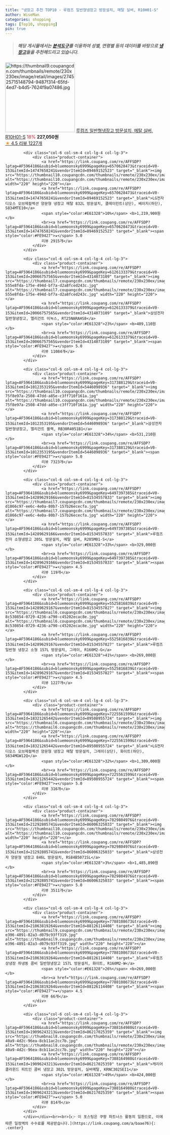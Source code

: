 ```yaml
---
title: "냉장고 추천 TOP10 - 루컴즈 일반형냉장고 방문설치, 메탈 실버, R10H01-S"
author: WiseMan
categories: shopping
tags: [Top10, shopping]
pin: true
---
```


> ##### 해당 게시물에서는 [**분석도구**](https://itemscout.io/)를 이용하여 **성별**, **연령별** 등의 데이터를 바탕으로 [**냉장고**](https://link.coupang.com/a/baae76)들을 추천해드리고 있습니다.
<div class="container"><div class="row">
            <div class="col-6 col-sm-4 col-lg-4 col-lg-3">
                <div class="product-container">
                    <a href="https://link.coupang.com/re/AFFSDP?lptag=AF5964186&subid=bluemoonsky6999&pageKey=5525816839&traceid=V0-153&itemId=8656567811&vendorItemId=75943756593" target="_blank"><img src="https://thumbnail9.coupangcdn.com/thumbnails/remote/230x230ex/image/retail/images/274525715148794-9487f314-65fd-4ed7-b4d5-7624f9a07486.jpg" alt="https://thumbnail9.coupangcdn.com/thumbnails/remote/230x230ex/image/retail/images/274525715148794-9487f314-65fd-4ed7-b4d5-7624f9a07486.jpg" width="220" height="220"></a>
                    <a href="https://link.coupang.com/re/AFFSDP?lptag=AF5964186&subid=bluemoonsky6999&pageKey=5525816839&traceid=V0-153&itemId=8656567811&vendorItemId=75943756593" target="_blank">루컴즈 일반형냉장고 방문설치, 메탈 실버, R10H01-S</a>
                    <span style="color:#E61328">18%</span> <b>227,050원</b>
                    <br><a href="https://link.coupang.com/re/AFFSDP?lptag=AF5964186&subid=bluemoonsky6999&pageKey=5525816839&traceid=V0-153&itemId=8656567811&vendorItemId=75943756593" target="_blank"><span style="color:#FE9427">★</span> 4.5
                    리뷰 1227개</a>
                </div>
            </div>
            
            <div class="col-6 col-sm-4 col-lg-4 col-lg-3">
                <div class="product-container">
                    <a href="https://link.coupang.com/re/AFFSDP?lptag=AF5964186&subid=bluemoonsky6999&pageKey=6570628473&traceid=V0-153&itemId=14747658241&vendorItemId=89469152523" target="_blank"><img src="https://thumbnail10.coupangcdn.com/thumbnails/remote/230x230ex/image/vendor_inventory/fd21/2b0fee169d5f6fa548f99f8e2e27cbdd769c2352f55cf1c85f9e69cda4c6.png" alt="https://thumbnail10.coupangcdn.com/thumbnails/remote/230x230ex/image/vendor_inventory/fd21/2b0fee169d5f6fa548f99f8e2e27cbdd769c2352f55cf1c85f9e69cda4c6.png" width="220" height="220"></a>
                    <a href="https://link.coupang.com/re/AFFSDP?lptag=AF5964186&subid=bluemoonsky6999&pageKey=6570628473&traceid=V0-153&itemId=14747658241&vendorItemId=89469152523" target="_blank">LG전자 디오스 오브제컬렉션 양문형 냉장고 메탈 832L 방문설치, 클레이민트(상단), 베이지(하단), S834MTE10</a>
                    <span style="color:#E61328">10%</span> <b>1,219,900원</b>
                    <br><a href="https://link.coupang.com/re/AFFSDP?lptag=AF5964186&subid=bluemoonsky6999&pageKey=6570628473&traceid=V0-153&itemId=14747658241&vendorItemId=89469152523" target="_blank"><span style="color:#FE9427">★</span> 5.0
                    리뷰 2915개</a>
                </div>
            </div>
            
            <div class="col-6 col-sm-4 col-lg-4 col-lg-3">
                <div class="product-container">
                    <a href="https://link.coupang.com/re/AFFSDP?lptag=AF5964186&subid=bluemoonsky6999&pageKey=6126133379&traceid=V0-153&itemId=20066757565&vendorItemId=4314073109" target="_blank"><img src="https://thumbnail7.coupangcdn.com/thumbnails/remote/230x230ex/image/retail/images/2977146600423342-555e8fda-175e-494d-bf7a-d2a8fced243c.jpg" alt="https://thumbnail7.coupangcdn.com/thumbnails/remote/230x230ex/image/retail/images/2977146600423342-555e8fda-175e-494d-bf7a-d2a8fced243c.jpg" width="220" height="220"></a>
                    <a href="https://link.coupang.com/re/AFFSDP?lptag=AF5964186&subid=bluemoonsky6999&pageKey=6126133379&traceid=V0-153&itemId=20066757565&vendorItemId=4314073109" target="_blank">삼성전자 일반형냉장고, 엘리건트 이녹스, RT25NARAHS8</a>
                    <span style="color:#E61328">23%</span> <b>409,110원</b>
                    <br><a href="https://link.coupang.com/re/AFFSDP?lptag=AF5964186&subid=bluemoonsky6999&pageKey=6126133379&traceid=V0-153&itemId=20066757565&vendorItemId=4314073109" target="_blank"><span style="color:#FE9427">★</span> 5.0
                    리뷰 11084개</a>
                </div>
            </div>
            
            <div class="col-6 col-sm-4 col-lg-4 col-lg-3">
                <div class="product-container">
                    <a href="https://link.coupang.com/re/AFFSDP?lptag=AF5964186&subid=bluemoonsky6999&pageKey=317388129&traceid=V0-153&itemId=1012353195&vendorItemId=5446098936" target="_blank"><img src="https://thumbnail10.coupangcdn.com/thumbnails/remote/230x230ex/image/retail/images/6105994685296307-75f8e97a-2508-47dd-a85e-c3ff710f161a.jpg" alt="https://thumbnail10.coupangcdn.com/thumbnails/remote/230x230ex/image/retail/images/6105994685296307-75f8e97a-2508-47dd-a85e-c3ff710f161a.jpg" width="220" height="220"></a>
                    <a href="https://link.coupang.com/re/AFFSDP?lptag=AF5964186&subid=bluemoonsky6999&pageKey=317388129&traceid=V0-153&itemId=1012353195&vendorItemId=5446098936" target="_blank">삼성전자 일반형냉장고, 엘리건트 블랙, RB30R4051B1</a>
                    <span style="color:#E61328">34%</span> <b>531,210원</b>
                    <br><a href="https://link.coupang.com/re/AFFSDP?lptag=AF5964186&subid=bluemoonsky6999&pageKey=317388129&traceid=V0-153&itemId=1012353195&vendorItemId=5446098936" target="_blank"><span style="color:#FE9427">★</span> 5.0
                    리뷰 7323개</a>
                </div>
            </div>
            
            <div class="col-6 col-sm-4 col-lg-4 col-lg-3">
                <div class="product-container">
                    <a href="https://link.coupang.com/re/AFFSDP?lptag=AF5964186&subid=bluemoonsky6999&pageKey=6497397385&traceid=V0-153&itemId=14289629166&vendorItemId=81534557833" target="_blank"><img src="https://thumbnail7.coupangcdn.com/thumbnails/remote/230x230ex/image/retail/images/1115935695753976-d1866c97-ee6c-4e0a-80b7-157b26ececfa.jpg" alt="https://thumbnail7.coupangcdn.com/thumbnails/remote/230x230ex/image/retail/images/1115935695753976-d1866c97-ee6c-4e0a-80b7-157b26ececfa.jpg" width="220" height="220"></a>
                    <a href="https://link.coupang.com/re/AFFSDP?lptag=AF5964186&subid=bluemoonsky6999&pageKey=6497397385&traceid=V0-153&itemId=14289629166&vendorItemId=81534557833" target="_blank">루컴즈 전자 소형냉장고 205L 방문설치, 메탈 실버, R205M01-S</a>
                    <span style="color:#E61328">33%</span> <b>329,000원</b>
                    <br><a href="https://link.coupang.com/re/AFFSDP?lptag=AF5964186&subid=bluemoonsky6999&pageKey=6497397385&traceid=V0-153&itemId=14289629166&vendorItemId=81534557833" target="_blank"><span style="color:#FE9427">★</span> 4.5
                    리뷰 119개</a>
                </div>
            </div>
            
            <div class="col-6 col-sm-4 col-lg-4 col-lg-3">
                <div class="product-container">
                    <a href="https://link.coupang.com/re/AFFSDP?lptag=AF5964186&subid=bluemoonsky6999&pageKey=5525816839&traceid=V0-153&itemId=14289629167&vendorItemId=81534557827" target="_blank"><img src="https://thumbnail6.coupangcdn.com/thumbnails/remote/230x230ex/image/retail/images/1116204808741145-8c530854-0729-4236-a790-c45202ecac8e.jpg" alt="https://thumbnail6.coupangcdn.com/thumbnails/remote/230x230ex/image/retail/images/1116204808741145-8c530854-0729-4236-a790-c45202ecac8e.jpg" width="220" height="220"></a>
                    <a href="https://link.coupang.com/re/AFFSDP?lptag=AF5964186&subid=bluemoonsky6999&pageKey=5525816839&traceid=V0-153&itemId=14289629167&vendorItemId=81534557827" target="_blank">루컴즈 일반형 냉장고 소형 157L 방문설치, 그레이, R160M2-G</a>
                    <span style="color:#E61328">41%</span> <b>269,000원</b>
                    <br><a href="https://link.coupang.com/re/AFFSDP?lptag=AF5964186&subid=bluemoonsky6999&pageKey=5525816839&traceid=V0-153&itemId=14289629167&vendorItemId=81534557827" target="_blank"><span style="color:#FE9427">★</span> 4.5
                    리뷰 1227개</a>
                </div>
            </div>
            
            <div class="col-6 col-sm-4 col-lg-4 col-lg-3">
                <div class="product-container">
                    <a href="https://link.coupang.com/re/AFFSDP?lptag=AF5964186&subid=bluemoonsky6999&pageKey=7225561599&traceid=V0-153&itemId=18321265442&vendorItemId=89508955724" target="_blank"><img src="https://thumbnail6.coupangcdn.com/thumbnails/remote/230x230ex/image/vendor_inventory/f871/f2d70b1fc9fbfde42448902694857b793fff9c02ca0335419b9b95e272ad.png" alt="https://thumbnail6.coupangcdn.com/thumbnails/remote/230x230ex/image/vendor_inventory/f871/f2d70b1fc9fbfde42448902694857b793fff9c02ca0335419b9b95e272ad.png" width="220" height="220"></a>
                    <a href="https://link.coupang.com/re/AFFSDP?lptag=AF5964186&subid=bluemoonsky6999&pageKey=7225561599&traceid=V0-153&itemId=18321265442&vendorItemId=89508955724" target="_blank">LG전자 디오스 오브제컬렉션 양문형 냉장고 메탈 방문설치, 그레이(상단), 화이트(하단), S634MGW12Q</a>
                    <span style="color:#E61328">32%</span> <b>1,309,000원</b>
                    <br><a href="https://link.coupang.com/re/AFFSDP?lptag=AF5964186&subid=bluemoonsky6999&pageKey=7225561599&traceid=V0-153&itemId=18321265442&vendorItemId=89508955724" target="_blank"><span style="color:#FE9427">★</span> 5.0
                    리뷰 316개</a>
                </div>
            </div>
            
            <div class="col-6 col-sm-4 col-lg-4 col-lg-3">
                <div class="product-container">
                    <a href="https://link.coupang.com/re/AFFSDP?lptag=AF5964186&subid=bluemoonsky6999&pageKey=7829804976&traceid=V0-153&itemId=21292805741&vendorItemId=86006325033" target="_blank"><img src="https://thumbnail10.coupangcdn.com/thumbnails/remote/230x230ex/image/vendor_inventory/2ddc/5f4258744bc59217ad70724f0337ebbec26817c7191bf8096d76b7ced1cd.jpg" alt="https://thumbnail10.coupangcdn.com/thumbnails/remote/230x230ex/image/vendor_inventory/2ddc/5f4258744bc59217ad70724f0337ebbec26817c7191bf8096d76b7ced1cd.jpg" width="220" height="220"></a>
                    <a href="https://link.coupang.com/re/AFFSDP?lptag=AF5964186&subid=bluemoonsky6999&pageKey=7829804976&traceid=V0-153&itemId=21292805741&vendorItemId=86006325033" target="_blank">삼성전자 양문형 냉장고 846L 방문설치, RS84B5071SL</a>
                    <span style="color:#E61328">3%</span> <b>1,485,890원</b>
                    <br><a href="https://link.coupang.com/re/AFFSDP?lptag=AF5964186&subid=bluemoonsky6999&pageKey=7829804976&traceid=V0-153&itemId=21292805741&vendorItemId=86006325033" target="_blank"><span style="color:#FE9427">★</span> 5.0
                    리뷰 3511개</a>
                </div>
            </div>
            
            <div class="col-6 col-sm-4 col-lg-4 col-lg-3">
                <div class="product-container">
                    <a href="https://link.coupang.com/re/AFFSDP?lptag=AF5964186&subid=bluemoonsky6999&pageKey=7788108673&traceid=V0-153&itemId=21063819264&vendorItemId=88126114408" target="_blank"><img src="https://thumbnail9.coupangcdn.com/thumbnails/remote/230x230ex/image/retail/images/2023/12/20/14/5/cab2923f-e396-4891-82a3-d079c93ff319.jpg" alt="https://thumbnail9.coupangcdn.com/thumbnails/remote/230x230ex/image/retail/images/2023/12/20/14/5/cab2923f-e396-4891-82a3-d079c93ff319.jpg" width="220" height="220"></a>
                    <a href="https://link.coupang.com/re/AFFSDP?lptag=AF5964186&subid=bluemoonsky6999&pageKey=7788108673&traceid=V0-153&itemId=21063819264&vendorItemId=88126114408" target="_blank">루컴즈 상냉장 하냉동 콤비 일반형냉장고 157L 방문설치, 화이트, R160M2-W</a>
                    <span style="color:#E61328">26%</span> <b>269,000원</b>
                    <br><a href="https://link.coupang.com/re/AFFSDP?lptag=AF5964186&subid=bluemoonsky6999&pageKey=7788108673&traceid=V0-153&itemId=21063819264&vendorItemId=88126114408" target="_blank"><span style="color:#FE9427">★</span> 4.5
                    리뷰 66개</a>
                </div>
            </div>
            
            <div class="col-6 col-sm-4 col-lg-4 col-lg-3">
                <div class="product-container">
                    <a href="https://link.coupang.com/re/AFFSDP?lptag=AF5964186&subid=bluemoonsky6999&pageKey=7388164980&traceid=V0-153&itemId=19096243213&vendorItemId=86217025359" target="_blank"><img src="https://thumbnail8.coupangcdn.com/thumbnails/remote/230x230ex/image/retail/images/2023/06/08/16/7/cdc8722f-40a9-4d2c-96ea-8cb11ac2cc7b.jpg" alt="https://thumbnail8.coupangcdn.com/thumbnails/remote/230x230ex/image/retail/images/2023/06/08/16/7/cdc8722f-40a9-4d2c-96ea-8cb11ac2cc7b.jpg" width="220" height="220"></a>
                    <a href="https://link.coupang.com/re/AFFSDP?lptag=AF5964186&subid=bluemoonsky6999&pageKey=7388164980&traceid=V0-153&itemId=19096243213&vendorItemId=86217025359" target="_blank">캐리어 클라윈드 피트인 콤비 냉장고 302L 방문설치, 실버메탈, KRNC302SEI1</a>
                    <span style="color:#E61328">49%</span> <b>424,000원</b>
                    <br><a href="https://link.coupang.com/re/AFFSDP?lptag=AF5964186&subid=bluemoonsky6999&pageKey=7388164980&traceid=V0-153&itemId=19096243213&vendorItemId=86217025359" target="_blank"><span style="color:#FE9427">★</span> 5.0
                    리뷰 814개</a>
                </div>
            </div>
            </div></div><br><br>[👉 이 포스팅은 쿠팡 파트너스 활동의 일환으로, 이에 따른 일정액의 수수료를 제공받습니다.](https://link.coupang.com/a/baae76){: .center}